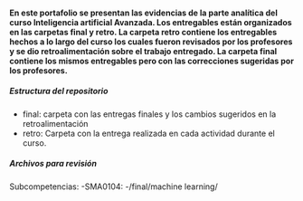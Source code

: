 #### En este portafolio se presentan las evidencias de la parte analítica del curso Inteligencia artificial Avanzada. Los entregables están organizados en las carpetas final y retro. La carpeta retro contiene los entregables hechos a lo largo del curso los cuales fueron revisados por los profesores y se dio retroalimentación sobre el trabajo entregado. La carpeta final contiene los mismos entregables pero con las correcciones sugeridas por los profesores.

##### Estructura del repositorio
  - final: carpeta con las entregas finales y los cambios sugeridos en la retroalimentación
  - retro: Carpeta con la entrega realizada en cada actividad durante el curso.

##### Archivos para revisión
Subcompetencias:
  -SMA0104:
    -/final/machine learning/
